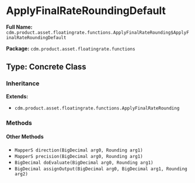 # ApplyFinalRateRoundingDefault

**Full Name:** `cdm.product.asset.floatingrate.functions.ApplyFinalRateRounding$ApplyFinalRateRoundingDefault`

**Package:** `cdm.product.asset.floatingrate.functions`

## Type: Concrete Class

### Inheritance

**Extends:**
- `cdm.product.asset.floatingrate.functions.ApplyFinalRateRounding`

### Methods

#### Other Methods

- `MapperS direction(BigDecimal arg0, Rounding arg1)`
- `MapperS precision(BigDecimal arg0, Rounding arg1)`
- `BigDecimal doEvaluate(BigDecimal arg0, Rounding arg1)`
- `BigDecimal assignOutput(BigDecimal arg0, BigDecimal arg1, Rounding arg2)`

